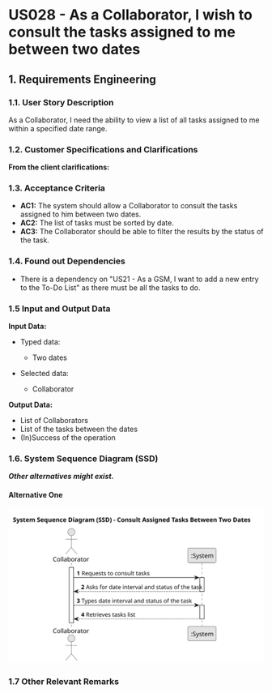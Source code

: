 # US028 - As a Collaborator, I wish to consult the tasks assigned to me between two dates

## 1. Requirements Engineering

### 1.1. User Story Description

As a Collaborator, I need the ability to view a list of all tasks assigned to me within a specified date range.

### 1.2. Customer Specifications and Clarifications

**From the client clarifications:**

### 1.3. Acceptance Criteria

* **AC1:** The system should allow a Collaborator to consult the tasks assigned to him between two dates.
* **AC2:** The list of tasks must be sorted by date.
* **AC3:** The Collaborator should be able to filter the results by the status of the task.

### 1.4. Found out Dependencies

* There is a dependency on "US21 - As a GSM, I want to add a new entry to the To-Do List" as there must be all the tasks to do.

### 1.5 Input and Output Data

**Input Data:**

* Typed data:
  * Two dates

* Selected data:
  * Collaborator
  
**Output Data:**

  * List of Collaborators
  * List of the tasks between the dates
  * (In)Success of the operation

### 1.6. System Sequence Diagram (SSD) 

**_Other alternatives might exist._**

#### Alternative One

![System Sequence Diagram - Alternative One](svg/us028-system-sequence-diagram-alternative-one-System_Sequence_Diagram__SSD____Consult_Assigned_Tasks_Between_Two_Dates.svg)

### 1.7 Other Relevant Remarks
